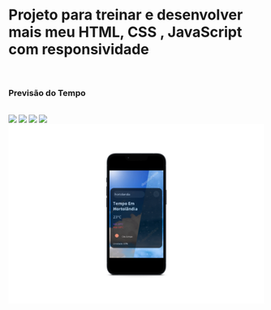 <h1>Projeto para treinar e desenvolver mais meu HTML, CSS , JavaScript com responsividade</h1>
<br>
<h3>Previsão do Tempo</h3>

<br>
<img src="https://img.shields.io/badge/HTML-239120?style=for-the-badge&logo=html5&logoColor=white">
<img src="https://img.shields.io/badge/CSS-239120?&style=for-the-badge&logo=css3&logoColor=white">
<img src="https://img.shields.io/badge/JAVASCRIPT-239120?&style=for-the-badge&logo=JAVASCRIPT3&logoColor=white">

<img src="https://github.com/Gustavomacedo92/previs-o-do-tempo/blob/master/img/desktop.png?raw=true">
<img src="https://github.com/Gustavomacedo92/previs-o-do-tempo/blob/master/img/responsivo.png?raw=true">
